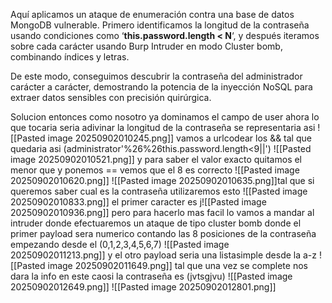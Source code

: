 Aquí aplicamos un ataque de enumeración contra una base de datos MongoDB vulnerable. Primero identificamos la longitud de la contraseña usando condiciones como ‘**this.password.length < N**‘, y después iteramos sobre cada carácter usando Burp Intruder en modo Cluster bomb, combinando índices y letras.

De este modo, conseguimos descubrir la contraseña del administrador carácter a carácter, demostrando la potencia de la inyección NoSQL para extraer datos sensibles con precisión quirúrgica.

Solucion
entonces como nosotro ya dominamos el campo de user ahora lo que tocaria seria adivinar la longitud de la contraseña
se representaria asi
![[Pasted image 20250902010245.png]]
vamos a urlcodear los &&
tal que quedaria asi (administrator'%26%26this.password.length<9||')
![[Pasted image 20250902010521.png]]
y para saber el valor exacto quitamos el menor que y ponemos ==
vemos que el 8 es correcto
![[Pasted image 20250902010620.png]]
![[Pasted image 20250902010635.png]]tal que si queremos saber cual es la contraseña utilizaremos esto
![[Pasted image 20250902010833.png]]
el primer caracter es j![[Pasted image 20250902010936.png]]
pero para hacerlo mas facil lo vamos a mandar al intruder donde efectuaremos un ataque de tipo cluster bomb donde el primer payload sera numerico contando las 8 posiciones de la contraseña empezando desde el (0,1,2,3,4,5,6,7)
![[Pasted image 20250902011213.png]]
y el otro payload seria una listasimple desde la a-z
![[Pasted image 20250902011649.png]]
tal que una vez se complete nos dara la info en este caosi la contraseña es (jvtsgjvu)
![[Pasted image 20250902012649.png]]
![[Pasted image 20250902012801.png]]
